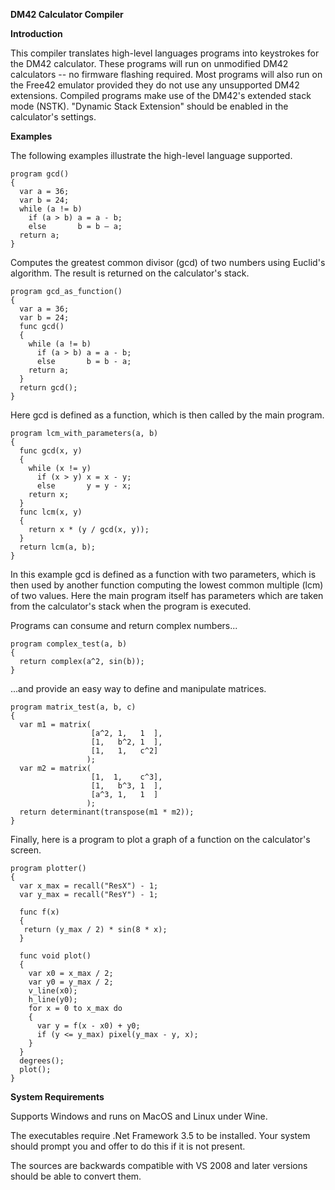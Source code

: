 **DM42 Calculator Compiler**

**Introduction**

This compiler translates high-level languages programs into keystrokes
for the DM42 calculator. These programs will run on unmodified DM42
calculators -- no firmware flashing required. Most programs will also
run on the Free42 emulator provided they do not use any
unsupported DM42 extensions. Compiled programs make use of the DM42\'s
extended stack mode (NSTK). "Dynamic Stack Extension" should be enabled in the 
calculator's settings. 

**Examples**

The following examples illustrate the high-level language supported.

    program gcd()
    {
      var a = 36;
      var b = 24;
      while (a != b)
        if (a > b) a = a - b;
        else       b = b – a;
      return a;
    }

Computes the greatest common divisor (gcd) of two numbers using
Euclid\'s algorithm. The result is returned on the calculator's stack.

    program gcd_as_function()
    {
      var a = 36;
      var b = 24;
      func gcd()
      {
        while (a != b)
          if (a > b) a = a - b; 
          else       b = b - a;
        return a;
      }
      return gcd();
    }

Here gcd is defined as a function, which is then called by the main
program.

    program lcm_with_parameters(a, b)
    {
      func gcd(x, y)
      {
        while (x != y)
          if (x > y) x = x - y; 
          else       y = y - x;
        return x;
      }
      func lcm(x, y)
      {
        return x * (y / gcd(x, y));
      }
      return lcm(a, b);
    }

In this example gcd is defined as a function with two parameters, which
is then used by another function computing the lowest common multiple
(lcm) of two values. Here the main program itself has parameters which
are taken from the calculator's stack when the program is executed.

Programs can consume and return complex numbers\...

    program complex_test(a, b)
    {
      return complex(a^2, sin(b));
    }

\...and provide an easy way to define and manipulate matrices.

    program matrix_test(a, b, c)
    {
      var m1 = matrix(
                      [a^2, 1,   1  ], 
                      [1,   b^2, 1  ], 
                      [1,   1,   c^2]
                     );
      var m2 = matrix(
                      [1,  1,    c^3], 
                      [1,   b^3, 1  ], 
                      [a^3, 1,   1  ]
                     );
      return determinant(transpose(m1 * m2));
    }

Finally, here is a program to plot a graph of a function on the
calculator's screen.

    program plotter()
    {
      var x_max = recall("ResX") - 1;
      var y_max = recall("ResY") - 1;
      
      func f(x)
      {
       return (y_max / 2) * sin(8 * x);
      }
      
      func void plot()
      {
        var x0 = x_max / 2;
        var y0 = y_max / 2;
        v_line(x0);
        h_line(y0);
        for x = 0 to x_max do
        {
          var y = f(x - x0) + y0;
          if (y <= y_max) pixel(y_max - y, x);
        }
      } 
      degrees();
      plot();
    }
    
**System Requirements**

Supports Windows and runs on MacOS and Linux under Wine.

The executables require .Net Framework 3.5 to be installed. Your system
should prompt you and offer to do this if it is not present.

The sources are backwards compatible with VS 2008 and later versions should
be able to convert them. 
